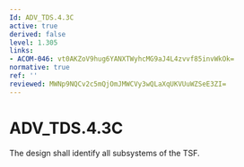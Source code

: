 ```yaml
---
Id: ADV_TDS.4.3C
active: true
derived: false
level: 1.305
links:
- ACOM-046: vt0AKZoV9hug6YANXTWyhcMG9aJ4L4zvvf85invWkOk=
normative: true
ref: ''
reviewed: MWNp9NQCv2c5mQjOmJMWCVy3wQLaXqUKVUuWZSeE3ZI=
---
```


# ADV_TDS.4.3C

The design shall identify all subsystems of the TSF.